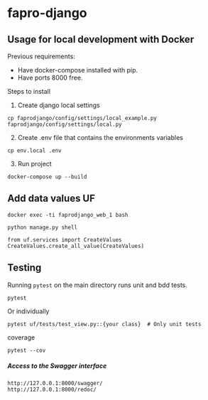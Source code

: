 # fapro-django

## Usage for local development with Docker

Previous requirements:

- Have docker-compose installed with pip.
- Have ports 8000 free.

Steps to install

1. Create django local settings

```
cp faprodjango/config/settings/local_example.py faprodjango/config/settings/local.py
```

2. Create .env file that contains the environments variables

```
cp env.local .env
```

3. Run project

```
docker-compose up --build
```

## Add data values UF
```
docker exec -ti faprodjango_web_1 bash

python manage.py shell

from uf.services import CreateValues
CreateValues.create_all_value(CreateValues)
```

## Testing

Running `pytest` on the main directory runs unit and bdd tests.

    pytest

Or individually

    pytest uf/tests/test_view.py::{your class}  # Only unit tests

coverage
```
pytest --cov
```

##### Access to the Swagger interface

```
http://127.0.0.1:8000/swagger/
http://127.0.0.1:8000/redoc/
```
